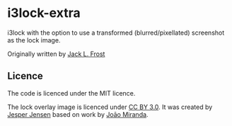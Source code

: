 # i3lock-extra

i3lock with the option to use a transformed (blurred/pixellated) screenshot as
the lock image.

Originally written by
[Jack L.  Frost](https://git.fleshless.org/misc/tree/README.md)

## Licence
The code is licenced under the MIT licence.

The lock overlay image is licenced under
[CC BY 3.0](https://creativecommons.org/licenses/by/3.0/legalcode).
It was created by [Jesper Jensen](https://gist.github.com/DelusionalLogic) based
on work by [Joāo Miranda](https://thenounproject.com/term/lock/7657/).
